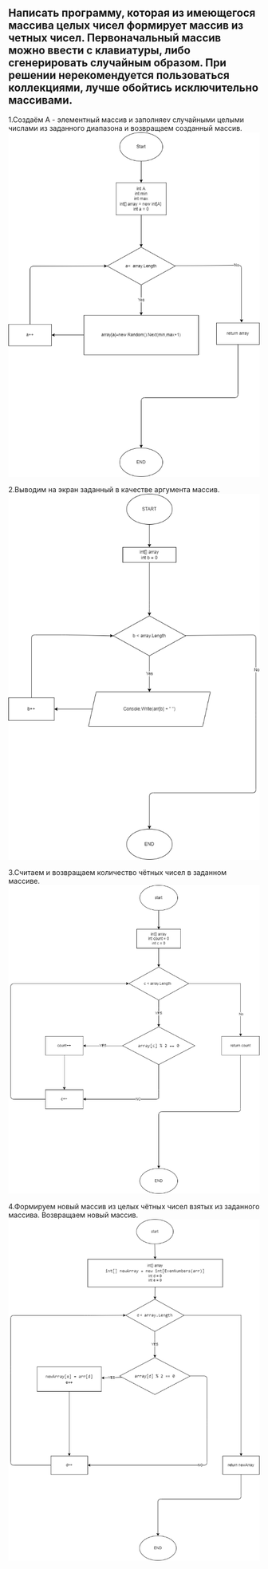 ## Написать программу, которая из имеющегося массива целых чисел формирует массив из четных чисел. Первоначальный массив можно ввести с клавиатуры, либо сгенерировать случайным образом. При решении нерекомендуется пользоваться коллекциями, лучше обойтись исключительно массивами.

1.Создаём A - элементный массив и заполняеv случайными целыми числами из заданного диапазона  и возвращаем созданный массив.
<code>![Блоксхема](Images/1.png)
</code>

2.Выводим на экран  заданный  в качестве аргумента массив.
<code>![Блоксхема](Images/2.png)
</code>

3.Считаем и возвращаем количество чётных чисел в заданном массиве.
<code>![Блоксхема](Images/3.png)
</code>

4.Формируем новый массив из целых чётных чисел взятых из заданного массива. Возвращаем новый массив.
<code>![Блоксхема](Images/4.png)
</code>